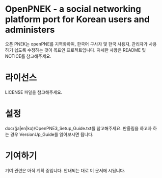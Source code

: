 OpenPNEK - a social networking platform port for Korean users and administers
=======
오픈 PNEK는 openPNE를 지역화하여, 한국어 구사자 및 한국 사용자, 관리자가 사용하기 쉽도록 수정하는 것이 목표인 프로젝트입니다. 자세한 사항은 README 및 NOTICE를 참고해주세요.

라이선스
=======

LICENSE 파일을 참고해주세요.

설정
=======

 doc/(ja|en|ko)/OpenPNE3_Setup_Guide.txt를 참고해주세요. 판올림을 하고자 하는 경우 VersionUp_Guide를 읽어보시면 됩니다.
 
 기여하기
 =======
 
  기여 관련은 아직 계획 중입니다. 안내되는 대로 이 문서에 시됩니다.
